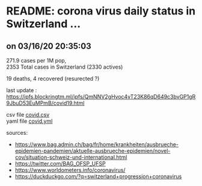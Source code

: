 # README: corona virus daily status in Switzerland ...

## on 03/16/20 20:35:03

 271.9 cases per 1M pop,<br>
 2353 Total cases in Switzerland (2330 actives)

 19 deaths,
 4 recovered (resurected ?)

last update : <https://ipfs.blockringtm.ml/ipfs/QmNNV2gHvoc4vT23K86qD649c3bvGP1gR9JbuD53EuMPmB/covid19.html>

 csv file [covid.csv](covid.csv)<br>
 yaml file [covid.yml](covid.yml)

sources:
  - <https://www.bag.admin.ch/bag/fr/home/krankheiten/ausbrueche-epidemien-pandemien/aktuelle-ausbrueche-epidemien/novel-cov/situation-schweiz-und-international.html>
  - <https://twitter.com/BAG_OFSP_UFSP>
  - <https://www.worldometers.info/coronavirus/>
  - <https://duckduckgo.com/?q=switzerland+progression+coronavirus>
  

